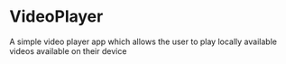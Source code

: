 # VideoPlayer
A simple video player app which allows the user to play locally available videos available on their device
